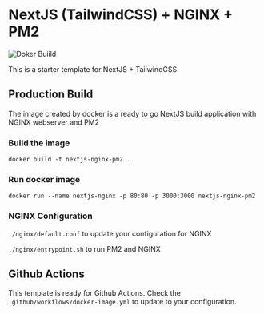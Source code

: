 # NextJS (TailwindCSS) + NGINX + PM2 

![Doker Buiild](https://github.com/swina/nextjs-nginx-dockerized/actions/workflows/docker-image.yml/badge.svg)

This is a starter template for NextJS + TailwindCSS

 
## Production Build
The image created by docker is a ready to go NextJS build application with NGINX webserver and PM2

### Build the image
```
docker build -t nextjs-nginx-pm2 .

```

### Run docker image

```
docker run --name nextjs-nginx -p 80:80 -p 3000:3000 nextjs-nginx-pm2

```

### NGINX Configuration

`./nginx/default.conf` to update your configuration for NGINX

`./nginx/entrypoint.sh` to run PM2 and NGINX

## Github Actions

This template is ready for Github Actions. Check the `.github/workflows/docker-image.yml` to update to your configuration.
